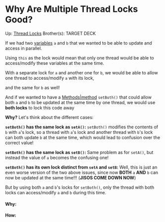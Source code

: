 # Why Are Multiple Thread Locks Good?

Up: [Thread Locks](thread_locks)
Brother(s):
TARGET DECK

If we had two [variables](variables) `a` and `b` that we wanted to be able to update and access in parallel.

Using `this` as the lock would mean that only one thread would be able to access/modify these variables at the same time.

With a separate lock for `a` and another one for `b`, we would be able to allow one thread to access/modify `a` with its lock,

and the same for `b` as well!

And if we wanted to have a [Methods|method](methods|method) `setBoth()` that could allow both `a` and `b` to be updated at the same time by one thread, we would use **both locks** to lock this code away

**Why?** Let's think about the different cases:

**`setBoth()` has the same lock as `setA()`:** `setBoth()` modifies the contents of `b` with `a`'s lock, so a thread with `a`'s lock and another thread with `b`'s lock can both update `b` at the same time, which would lead to confusion over the correct value!

**`setBoth()` has the same lock as `setB()`:** Same problem as for `setA()`, but instead the value of `a` becomes the confusing one!

**`setBoth()` has its own lock distinct from `setA` and `setB`:** Well, this is just an even worse version of the two above issues, since now **BOTH** `a` **AND** `b` can now be updated at the same time!!! (**JISOS COME DOWN NOW**)

But by using both `a` and `b`'s locks for `setBoth()`, only the thread with both locks can access/modify `a` and `b` during this time.



































#### Why:
#### How:









